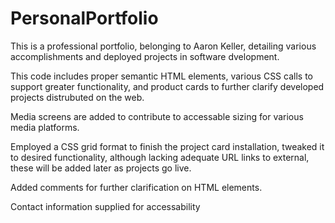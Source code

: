 # PersonalPortfolio

This is a professional portfolio, belonging to Aaron Keller, detailing various accomplishments and deployed projects in software dvelopment.

This code includes proper semantic HTML elements, various CSS calls to support greater functionality, and product cards to further clarify developed projects distrubuted on the web.

Media screens are added to contribute to accessable sizing for various media platforms.

Employed a CSS grid format to finish the project card installation, tweaked it to desired functionality, although lacking adequate URL links to external, these will be added later as projects go live.

Added comments for further clarification on HTML elements.

Contact information supplied for accessability